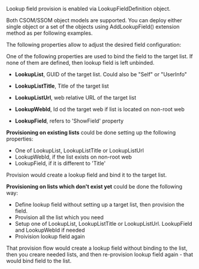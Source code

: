 Lookup field provision is enabled via LookupFieldDefinition object.

Both CSOM/SSOM object models are supported. 
You can deploy either single object or a set of the objects using AddLookupField() extension method as per following examples.

The following properties allow to adjust the desired field configuration:

One of the following properties are used to bind the field to the target list.
If none of them are defined, then lookup field is left unbinded.

* **LookupList**, GUID of the target list. Could also be "Self" or "UserInfo"
* **LookupListTitle**, Title of the target list
* **LookupListUrl**, web relative URL of the target list

* **LookupWebId**, Id od the target web if list is located on non-root web
* **LookupField**, refers to 'ShowField' property

**Provisioning on existing lists** could be done setting up the following properties:

* One of LookupList, LookupListTitle or LookupListUrl
* LookupWebId, if the list exists on non-root web
* LookupField, if it is different to 'Title'

Provision would create a lookup field and bind it to the target list.

**Provisioning on lists which don't exist yet** could be done the following way:

* Define lookup field without setting up a target list, then provision the field. 
* Provision all the list which you need
* Setup one of LookupList, LookupListTitle or LookupListUrl. LookupField and LookupWebId if needed
* Proivision lookup field again

That provision flow would create a lookup field without binding to the list, then you creare needed lists, and then re-provision lookup field again - that would bind field to the list.
